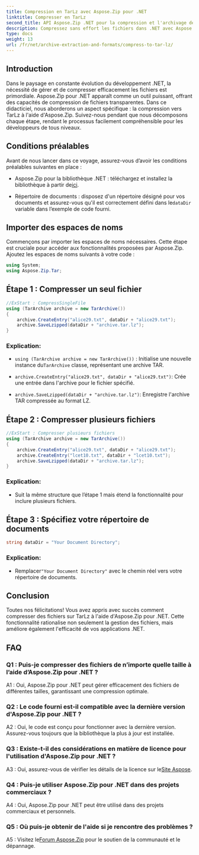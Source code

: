```yaml
---
title: Compression en TarLz avec Aspose.Zip pour .NET
linktitle: Compresser en TarLz
second_title: API Aspose.Zip .NET pour la compression et l'archivage de fichiers
description: Compressez sans effort les fichiers dans .NET avec Aspose.Zip. Apprenez à créer des archives TarLz étape par étape.
type: docs
weight: 13
url: /fr/net/archive-extraction-and-formats/compress-to-tar-lz/
---
```

## Introduction

Dans le paysage en constante évolution du développement .NET, la nécessité de gérer et de compresser efficacement les fichiers est primordiale. Aspose.Zip pour .NET apparaît comme un outil puissant, offrant des capacités de compression de fichiers transparentes. Dans ce didacticiel, nous aborderons un aspect spécifique : la compression vers TarLz à l'aide d'Aspose.Zip. Suivez-nous pendant que nous décomposons chaque étape, rendant le processus facilement compréhensible pour les développeurs de tous niveaux.

## Conditions préalables

Avant de nous lancer dans ce voyage, assurez-vous d’avoir les conditions préalables suivantes en place :

-  Aspose.Zip pour la bibliothèque .NET : téléchargez et installez la bibliothèque à partir de[ici](https://releases.aspose.com/zip/net/).

-  Répertoire de documents : disposez d'un répertoire désigné pour vos documents et assurez-vous qu'il est correctement défini dans le`dataDir` variable dans l’exemple de code fourni.

## Importer des espaces de noms

Commençons par importer les espaces de noms nécessaires. Cette étape est cruciale pour accéder aux fonctionnalités proposées par Aspose.Zip. Ajoutez les espaces de noms suivants à votre code :

```csharp
using System;
using Aspose.Zip.Tar;
```

## Étape 1 : Compresser un seul fichier

```csharp
//ExStart : CompressSingleFile
using (TarArchive archive = new TarArchive())
{
    archive.CreateEntry("alice29.txt", dataDir + "alice29.txt");
    archive.SaveLzipped(dataDir + "archive.tar.lz");
}
```

### Explication:

- `using (TarArchive archive = new TarArchive())` : Initialise une nouvelle instance du`TarArchive` classe, représentant une archive TAR.

- `archive.CreateEntry("alice29.txt", dataDir + "alice29.txt")`: Crée une entrée dans l'archive pour le fichier spécifié.

- `archive.SaveLzipped(dataDir + "archive.tar.lz")`: Enregistre l'archive TAR compressée au format LZ.

## Étape 2 : Compresser plusieurs fichiers

```csharp
//ExStart : Compresser plusieurs fichiers
using (TarArchive archive = new TarArchive())
{
    archive.CreateEntry("alice29.txt", dataDir + "alice29.txt");
    archive.CreateEntry("lcet10.txt", dataDir + "lcet10.txt");
    archive.SaveLzipped(dataDir + "archive.tar.lz");
}
```

### Explication:

- Suit la même structure que l’étape 1 mais étend la fonctionnalité pour inclure plusieurs fichiers.

## Étape 3 : Spécifiez votre répertoire de documents


```csharp
string dataDir = "Your Document Directory";
```

### Explication:

-  Remplacer`"Your Document Directory"` avec le chemin réel vers votre répertoire de documents.

## Conclusion

Toutes nos félicitations! Vous avez appris avec succès comment compresser des fichiers sur TarLz à l'aide d'Aspose.Zip pour .NET. Cette fonctionnalité rationalise non seulement la gestion des fichiers, mais améliore également l'efficacité de vos applications .NET.

## FAQ

### Q1 : Puis-je compresser des fichiers de n’importe quelle taille à l’aide d’Aspose.Zip pour .NET ?

A1 : Oui, Aspose.Zip pour .NET peut gérer efficacement des fichiers de différentes tailles, garantissant une compression optimale.

### Q2 : Le code fourni est-il compatible avec la dernière version d'Aspose.Zip pour .NET ?

A2 : Oui, le code est conçu pour fonctionner avec la dernière version. Assurez-vous toujours que la bibliothèque la plus à jour est installée.

### Q3 : Existe-t-il des considérations en matière de licence pour l'utilisation d'Aspose.Zip pour .NET ?

 A3 : Oui, assurez-vous de vérifier les détails de la licence sur le[Site Aspose](https://purchase.aspose.com/buy).

### Q4 : Puis-je utiliser Aspose.Zip pour .NET dans des projets commerciaux ?

A4 : Oui, Aspose.Zip pour .NET peut être utilisé dans des projets commerciaux et personnels.

### Q5 : Où puis-je obtenir de l'aide si je rencontre des problèmes ?

 A5 : Visitez le[Forum Aspose.Zip](https://forum.aspose.com/c/zip/37) pour le soutien de la communauté et le dépannage.